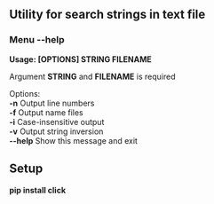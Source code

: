 ## Utility for search strings in text file
### Menu --help
**Usage: [OPTIONS] STRING FILENAME**

  Argument **STRING** and **FILENAME** is required  

Options:  
  **-n**       Output line numbers  
  **-f**      Output name files  
  **-i**      Case-insensitive output  
  **-v**      Output string inversion  
  **--help**  Show this message and exit  

## Setup

**pip install click**
